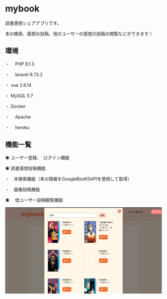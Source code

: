 # mybook

読書感想シェアアプリです。

本の検索、感想の投稿、他のユーザーの感想の投稿の閲覧などができます！

## 環境

・　 PHP 8.1.3

・　 laravel 8.73.2

・  vue 2.6.14

・  MySQL 5.7

・  Docker

・　 Apache

・　 heroku


## 機能一覧

◉ ユーザー登録、　ログイン機能

◉ 読書感想投稿機能
  
  ・　本検索機能（本の情報をGoogleBooKSAPIを使用して取得）
  
  ・　画像投稿機能
  
◉ 　他ユーザー投稿観覧機能

![サンプル画像](./mybook-search-img.png)



